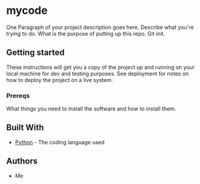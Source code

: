 # mycode

One Paragraph of your project description goes here. Describe what you're trying to do. What is the purpose of putting up this repo. Git init.

## Getting started

These instructions will get you a copy of the project up and running on your local machine for dev and testing purposes. See deployment for notes on how to deploy the project on a live system.

### Prereqs

What things you need to install the software and how to install them.

## Built With

* [Python](https://www.python.org) - The coding language used

## Authors

* Me
